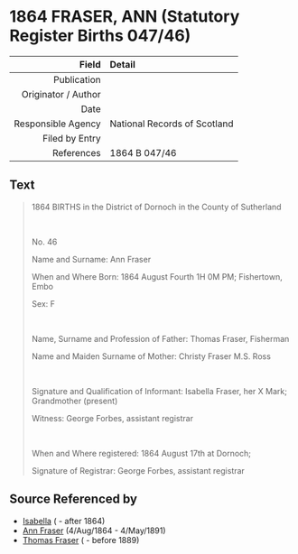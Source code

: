﻿---
layout: page
permalink: /sources/s72927227
---

# 1864 FRASER, ANN (Statutory Register Births 047/46)

Field | Detail
---:|:---
Publication | 
Originator / Author | 
Date | 
Responsible Agency | National Records of Scotland
Filed by Entry | 
References | 1864 B 047/46

## Text

> 1864 BIRTHS in the District of Dornoch in the County of Sutherland
>
> <br/>
>
> No. 46
>
> Name and Surname: Ann Fraser
>
> When and Where Born: 1864 August Fourth 1H 0M PM; Fishertown, Embo
>
> Sex: F
>
> <br/>
>
> Name, Surname and Profession of Father: Thomas Fraser, Fisherman
>
> Name and Maiden Surname of Mother: Christy Fraser M.S. Ross
>
> <br/>
>
> Signature and Qualification of Informant: Isabella Fraser, her X Mark; Grandmother (present)
>
> Witness: George Forbes, assistant registrar
>
> <br/>
>
> When and Where registered: 1864 August 17th at Dornoch;
>
> Signature of Registrar: George Forbes, assistant registrar
>

## Source Referenced by

* [Isabella](../people/@41136024@-isabella-b-d1864.md) ( - after 1864)
* [Ann Fraser](../people/@83535990@-ann-fraser-b1864-8-4-d1891-5-4.md) (4/Aug/1864 - 4/May/1891)
* [Thomas Fraser](../people/@39286288@-thomas-fraser-b-d1889.md) ( - before 1889)
